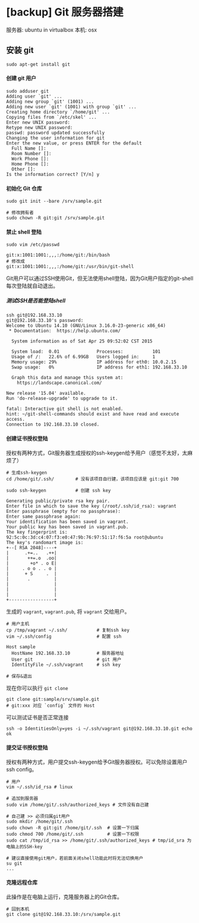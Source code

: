<!-- title: [backup] Git 服务器搭建-->
<!-- author: <David Jones qowera@qq.com>-->
<!-- date: 2015-04-25 12:51:19-->
<!-- category: 多人开发-->
<!-- tag: git,git服务器搭建-->

# [backup] Git 服务器搭建

服务器: ubuntu in virtualbox
本机: osx

## 安装 git

```
sudo apt-get install git
```

#### 创建 git 用户

```
sudo adduser git
Adding user `git' ...
Adding new group `git' (1001) ...
Adding new user `git' (1001) with group `git' ...
Creating home directory `/home/git' ...
Copying files from `/etc/skel' ...
Enter new UNIX password:
Retype new UNIX password:
passwd: password updated successfully
Changing the user information for git
Enter the new value, or press ENTER for the default
  Full Name []:
  Room Number []:
  Work Phone []:
  Home Phone []:
  Other []:
Is the information correct? [Y/n] y
```

#### 初始化 Git 仓库

```
sudo git init --bare /srv/sample.git

# 修改拥有者
sudo chown -R git:git /srv/sample.git 
```

#### 禁止 shell 登陆

```
sudo vim /etc/passwd

git:x:1001:1001:,,,:/home/git:/bin/bash
# 修改成
git:x:1001:1001:,,,:/home/git:/usr/bin/git-shell
```

Git用户可以通过SSH使用Git，但无法使用shell登陆，因为Git用户指定的git-shell每次登陆就自动退出。

##### 测试SSH是否能登陆shell
```
ssh git@192.168.33.10
git@192.168.33.10's password:
Welcome to Ubuntu 14.10 (GNU/Linux 3.16.0-23-generic x86_64)
 * Documentation:  https://help.ubuntu.com/

  System information as of Sat Apr 25 09:52:02 CST 2015

  System load:  0.01              Processes:           101
  Usage of /:   22.6% of 6.99GB   Users logged in:     1
  Memory usage: 29%               IP address for eth0: 10.0.2.15
  Swap usage:   0%                IP address for eth1: 192.168.33.10

  Graph this data and manage this system at:
    https://landscape.canonical.com/

New release '15.04' available.
Run 'do-release-upgrade' to upgrade to it.

fatal: Interactive git shell is not enabled.
hint: ~/git-shell-commands should exist and have read and execute access.
Connection to 192.168.33.10 closed.
```

#### 创建证书授权登陆
授权有两种方式，Git服务器生成授权的ssh-keygen给予用户（感觉不太好，太麻烦了）

```
# 生成ssh-keygen
cd /home/git/.ssh/        # 没有该项目自行建，该项目应该是 git:git 700

sudo ssh-keygen           # 创建 ssh key

Generating public/private rsa key pair.
Enter file in which to save the key (/root/.ssh/id_rsa): vagrant
Enter passphrase (empty for no passphrase):
Enter same passphrase again:
Your identification has been saved in vagrant.
Your public key has been saved in vagrant.pub.
The key fingerprint is:
92:5c:0c:3d:c4:07:f3:e0:47:9b:76:97:51:17:f6:5a root@ubuntu
The key's randomart image is:
+--[ RSA 2048]----+
|      .+=..   .++|
|       ++=.o  .oo|
|        +o* . o E|
|     . o o . . o |
|      + S     .  |
|       .         |
|                 |
|                 |
|                 |
+-----------------+
```

生成的 `vagrant`, `vagrant.pub`, 将 `vagrant` 交给用户。

```
# 用户主机
cp /tmp/vagrant ~/.ssh/           # 复制ssh key
vim ~/.ssh/config                 # 配置 ssh

Host sample
  HostName 192.168.33.10          # 服务器地址
  User git                        # git 用户
  IdentityFile ~/.ssh/vagrant     # ssh key

# 保存&退出
```

现在你可以执行 `git clone`
```
git clone git:sample/srv/sample.git
# git:xxx 对应 `config` 文件的 Host
```

可以测试证书是否正常连接
```
ssh -o IdentitiesOnly=yes -i ~/.ssh/vagrant git@192.168.33.10.git echo ok
```

#### 提交证书授权登陆
授权有两种方式，用户提交ssh-keygen给予Git服务器授权。可以免除设置用户 ssh config。

```
# 用户
vim ~/.ssh/id_rsa # linux

# 追加到服务器
sudo vim /home/git/.ssh/authorized_keys # 文件没有自己建

# 自己建 >> 必须归属git用户
sudo mkdir /home/git/.ssh
sudo chown -R git:git /home/git/.ssh  # 设置一下归属
sudo chmod 700 /home/git/.ssh         # 设置一下权限
sudo cat /tmp/id_rsa >> /home/git/.ssh/authorized_keys # tmp/id_sra 为电脑上的SSH-key

# 建议直接使用git用户，若前面关闭shell功能此时将无法切换用户
su git
...
```

#### 克隆远程仓库

此操作是在电脑上运行，克隆服务器上的Git仓库。

```
# 回到本机
git clone git@192.168.33.10:/srv/sample.git
```